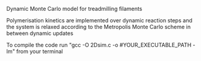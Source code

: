 Dynamic Monte Carlo model for treadmilling filaments

Polymerisation kinetics are implemented over dynamic reaction steps and the system is relaxed according to the Metropolis Monte Carlo scheme in between dynamic updates

To compile the code run "gcc -O 2Dsim.c -o #YOUR_EXECUTABLE_PATH -lm" from your terminal
